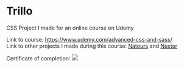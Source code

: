 # Trillo
CSS Project I made for an online course on Udemy

Link to course: https://www.udemy.com/advanced-css-and-sass/  
Link to other projects I made during this course: [Natours](https://github.com/nobobo1234/natours) and [Nexter](https://github.com/nobobo1234/nexter)  
  
Certificate of completion:
[<img src="https://udemy-certificate.s3.amazonaws.com/image/UC-F55W4I1P.jpg?l=en_US">](https://www.udemy.com/certificate/UC-F55W4I1P/)
